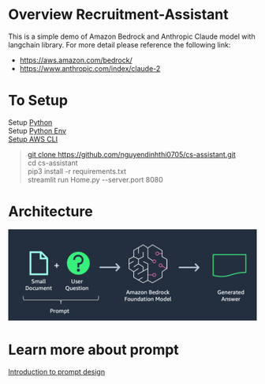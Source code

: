 
# Overview Recruitment-Assistant
This is a simple demo of Amazon Bedrock and Anthropic Claude model with langchain library. For more detail please reference the following link: <br />
- <a href="https://aws.amazon.com/bedrock/" target="_blank">https://aws.amazon.com/bedrock/ </a>
- <a href="https://www.anthropic.com/index/claude-2" target="_blank">https://www.anthropic.com/index/claude-2 </a>
# To Setup
Setup <a href='https://docs.python-guide.org/starting/install3/linux/' target='_blank'> Python <a><br />
Setup <a href='https://docs.python-guide.org/starting/install3/linux/' target='_blank'> Python Env<br />
Setup <a href='https://docs.aws.amazon.com/cli/latest/userguide/getting-started-quickstart.html' target='_blank'> AWS CLI<br />
> git clone https://github.com/nguyendinhthi0705/cs-assistant.git <br />
> cd cs-assistant <br />
> pip3 install -r requirements.txt <br />
> streamlit run Home.py --server.port 8080 <br />

# Architecture
![Architecture 01](./architecture.png)

# Learn more about prompt
<a href="https://docs.anthropic.com/claude/docs/introduction-to-prompt-design" target="_blank">Introduction to prompt design </a>